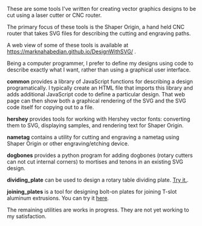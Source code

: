These are some tools I've written for creating vector graphics designs
to be cut using a laser cutter or CNC router.

The primary focus of these tools is the Shaper Origin, a hand held CNC
router that takes SVG files for describing the cutting and engraving
paths.

A web view of some of these tools is available at
<a href="https://marknahabedian.github.io/DesignWithSVG/">
https://marknahabedian.github.io/DesignWithSVG/
</a>.

Being a computer programmer, I prefer to define my designs using code
to describe exactly what I want, rather than using a graphical user
interface.

<b>common</b> provides a library of JavaScript functions for
describing a design programatically.  I typically create an HTML file
that imports this library and adds additional JavaScript code to
define a particular design.  That web page can then show both a
graphical rendering of the SVG and the SVG code itself for copying out
to a file. 

<b>hershey</b> provides tools for working with Hershey vector fonts:
converting them to SVG, displaying samples, and rendering text for
Shaper Origin.

<b>nametag</b> contains a utility for cutting and engraving a nametag
using Shaper Origin or other engraving/etching device.

<b>dogbones</b> provides a python program for adding dogbones (rotary
cutters can not cut internal corners) to mortises and tenons in an
existing SVG design.

<b>dividing_plate</b> can be used to design a rotary table dividing plate.
<a href="https://marknahabedian.github.io/DesignWithSVG/dividing_plate/dividing_plate.html">Try it.</a>.

<b>joining_plates</b> is a tool for designing bolt-on plates for
joining T-slot aluminum extrusions.  You can try it
<a href="https://marknahabedian.github.io/DesignWithSVG/joining_plates/joining_plate.html">here</a>.

The remaining utilities are works in progress.  They are not yet
working to my satisfaction.


